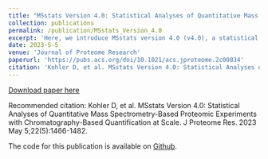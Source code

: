 ```yaml
---
title: "MSstats Version 4.0: Statistical Analyses of Quantitative Mass Spectrometry-Based Proteomic Experiments with Chromatography-Based Quantification at Scale"
collection: publications
permalink: /publication/MSstats_Version_4.0
excerpt: 'Here, we introduce MSstats version 4.0 (v4.0), a statistical methodology and core package in the family of R/Bioconductor packages designed for statistical analysis of experiments with chromatography-based quantification.'
date: 2023-5-5
venue: 'Journal of Proteome Research'
paperurl: 'https://pubs.acs.org/doi/10.1021/acs.jproteome.2c00834'
citation: 'Kohler D, et al. MSstats Version 4.0: Statistical Analyses of Quantitative Mass Spectrometry-Based Proteomic Experiments with Chromatography-Based Quantification at Scale. J Proteome Res. 2023 May 5;22(5):1466-1482.'
---
```


[Download paper here](http://devonjkohler.github.io/files/MSstats_v4.pdf)

Recommended citation: Kohler D, et al. MSstats Version 4.0: Statistical Analyses of Quantitative Mass Spectrometry-Based Proteomic Experiments with Chromatography-Based Quantification at Scale. J Proteome Res. 2023 May 5;22(5):1466-1482.

The code for this publication is available on [Github](https://github.com/Vitek-Lab/MSstats).